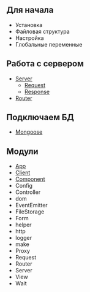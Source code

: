## Для начала
* Установка
* Файловая структура
* Настройка 
* Глобальные переменные


## Работа с сервером
* [Server](server-work/)
    * [Request](server-work/request.md)
    * [Response](server-work/response.md)
* [Router](server-work/router.md)
 
 
## Подключаем БД
* [Mongoose](db/mongoose.md)

## Модули
* [App](modules/app.md)
* [Client](modules/client.md)
* [Component](modules/component.md)
* Config
* Controller
* dom
* EventEmitter
* FileStorage
* Form
* helper
* http
* logger
* make
* Proxy
* Request
* Router
* Server
* View
* Wait